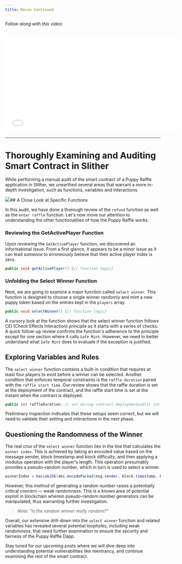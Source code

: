 ```yaml
---
title: Recon Continued
---
```


_Follow along with this video:_

## <iframe width="560" height="315" src="VIDEO_LINK" title="vimeo" frameborder="0" allow="accelerometer; autoplay; clipboard-write; encrypted-media; gyroscope; picture-in-picture; web-share" allowfullscreen></iframe>

---

# Thoroughly Examining and Auditing Smart Contract in Slither

While performing a manual audit of the smart contract of a Puppy Raffle application in Slither, we unearthed several areas that warrant a more in-depth investigation, such as functions, variables and interactions.

![](https://cdn.videotap.com/bY22ZXsy75N3gZs0jFox-17.06.png)## A Close Look at Specific Functions

In this audit, we have done a thorough review of the `refund` function as well as the `enter raffle` function. Let's now move our attention to understanding the other functionalities of how the Puppy Raffle works.

### Reviewing the GetActivePlayer Function

Upon reviewing the `GetActivePlayer` function, we discovered an informational issue. From a first glance, it appears to be a minor issue as it can lead someone to erroneously believe that their active player index is zero.

```java
public void getActivePlayer() {// function logic}
```

### Unfolding the Select Winner Function

Next, we are going to examine a major function called `select winner`. This function is designed to choose a single winner randomly and mint a new puppy token based on the entries kept in the `players` array.

```java
public void selectWinner() {// function logic}
```

A cursory look at the function shows that the select winner function follows CEI (Check Effects Interaction) principle as it starts with a series of checks. A quick follow-up review confirms the function's adherence to the principle except for one section where it calls `Safe Mint`. However, we need to better understand what `Safe Mint` does to evaluate if the exception is justified.

## Exploring Variables and Rules

The `select winner` function contains a built-in condition that requires at least four players to exist before a winner can be selected. Another condition that enforces temporal constraints is the `raffle duration` paired with the `raffle start time`. Our review shows that the raffle duration is set at the deployment of the contract, and the raffle start time is set at the instant when the contract is deployed.

```java
public int raffleDuration; // set during contract deploymentpublic int raffleStartTime; // set when contract is deployed
```

Preliminary inspection indicates that these setups seem correct, but we will need to validate their setting and interactions in the next phase.

## Questioning the Randomness of the Winner

The real crux of the `select winner` function lies in the line that calculates the `winner index`. This is achieved by taking an encoded value based on the message sender, block timestamp and block difficulty, and then applying a modulus operation with the player's length. This operation presumably provides a pseudo-random number, which in turn is used to select a winner.

```java
winnerIndex = keccak256(abi.encodePacked(msg.sender, block.timestamp, block.difficulty)) % players.length;
```

However, this method of generating a random number raises a potentially critical concern — weak randomness. This is a known area of potential exploit in blockchain wherein pseudo-random number generators can be manipulated, thus warranting further investigation.

> _Note: "Is the random winner really random?"_

Overall, our extensive drill-down into the `select winner` function and related variables has revealed several potential loopholes, including weak randomness, that need further examination to ensure the security and fairness of the Puppy Raffle Dapp.

Stay tuned for our upcoming posts where we will dive deep into understanding potential vulnerabilities like reentrancy, and continue examining the rest of the smart contract.
